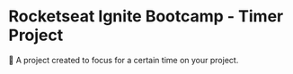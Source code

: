 # Rocketseat Ignite Bootcamp - Timer Project

🚀 A project created to focus for a certain time on your project.
